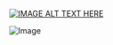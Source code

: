 [![IMAGE ALT TEXT HERE](https://img.youtube.com/vi/i2eadd-0z6U?si=4yEagmLWr1JQ7eO/0.jpg)](https://www.youtube.com/watch?v=i2eadd-0z6U?si=4yEagmLWr1JQ7eO)

![Image](https://github.com/user-attachments/assets/f10c8656-2de8-4a86-8e48-adefb9ca280d)
